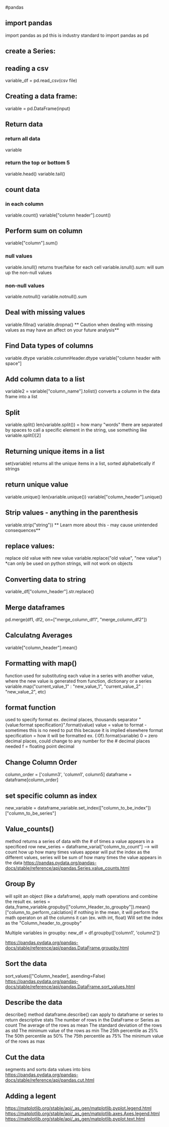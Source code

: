 #pandas
##  import pandas
import pandas as pd
    this is industry standard to import pandas as pd        


## create a Series:

## reading a csv
variable_df = pd.read_csv(csv file)

## Creating a data frame:
variable = pd.DataFrame(input)

## Return data
### return all data
variable
### return the top or bottom 5
variable.head()
variable.tail()

## count data
### in each column
variable.count()
variable["column header"].count()

## Perform sum on column
variable["column"].sum()

### null values
variable.isnull() returns true/false for each cell
variable.isnull().sum: will sum up the non-null values

### non-null values
variable.notnull()
variable.notnull().sum


## Deal with  missing values
variable.fillna(<WHAT TO FILL DATA WITH>)
variable.dropna()
** Caution when dealing with missing values as may have an affect on your future analysis**

## Find Data types of columns
variable.dtype
variable.columnHeader.dtype
variable["column header with space"]

## Add column data to a list
variable2 = variable["column_name"].tolist()
converts a column in the data frame into a list

## Split
variable.split()
len(variable.split()) = how many "words" there are separated by spaces
to call a specific element in the string, use something like variable.split()[2]

## Returning unique items in a list
set(variable)
returns all the unique items in a list, sorted alphabetically if strings

## return unique value
variable.unique()
len(variable.unique())
variable["column_header"].unique()

## Strip values - anything in the parenthesis
variable.strip("string"))
** Learn more about this - may cause unintended consequences**

## replace values: 
replace old value with new value
variable.replace("old value", "new value")
*can only be used on python strings, will not work on objects

## Converting data to string
variable_df["column_header"].str.replace()

## Merge dataframes
pd.merge(df1, df2, on=["merge_column_df1", "merge_column_df2"])

## Calculatng Averages
variable["column_header"].mean()

## Formatting with map()
function
used for substituting each value in a series with another value, where the new value is generated from function, dictionary or a series
variable.map("current_value_1" : "new_value_1",  "current_value_2" : "new_value_2", etc)

## format function
used to specify format ex. decimal places, thousands separator
"{value:format specification}".format(value)
value = value to format - sometimes this is no need to put this because it is implied elsewhere
format specification = how it will be formatted
ex. {:0f}.format(variable)
0 = zero decimal places, could change to any number for the # decimal places needed
f = floating point decimal

## Change Column Order
column_order = ['column3', 'column1', column5]
dataframe = dataframe[column_order]


## set specific column as index
new_variable = dataframe_variable.set_index(["column_to_be_index"])["column_to_be_series"]

## Value_counts()
method returns a series of data with the # of times a value appears in a specificed row
new_series = dataframe_varial["column_to_count"] --> will count how up how many times values appear
will put the index as the different values, series will be sum of how many times the value appears in the data
https://pandas.pydata.org/pandas-docs/stable/reference/api/pandas.Series.value_counts.html

## Group By
will split an object (like a dafaframe), apply math operations and combine the result
ex. series = data_frame_variable.gropuby(["column_Header_to_groupby"]).mean()["column_to_perform_calclation]
if nothing in the mean, it will perform the math operaton on all the columns it can (ex. with int, float)
Will set the index as the "Column_header_to_groupby"

Multiple variables in groupby:
new_df = df.groupby(['column1', 'column2'])

https://pandas.pydata.org/pandas-docs/stable/reference/api/pandas.DataFrame.groupby.html

## Sort the data
sort_values(["Column_header], asending=False)
https://pandas.pydata.org/pandas-docs/stable/reference/api/pandas.DataFrame.sort_values.html

## Describe the data 
describe()  method
dataframe.describe()
can apply to dataframe or series to return descriptive stats
    The number of rows in the DataFrame or Series as count
    The average of the rows as mean
    The standard deviation of the rows as std
    The minimum value of the rows as min
    The 25th percentile as 25%
    The 50th percentile as 50%
    The 75th percentile as 75%
    The minimum value of the rows as max

## Cut the data
segments and sorts data values into bins
https://pandas.pydata.org/pandas-docs/stable/reference/api/pandas.cut.html

## Adding a legent
https://matplotlib.org/stable/api/_as_gen/matplotlib.pyplot.legend.html
https://matplotlib.org/stable/api/_as_gen/matplotlib.axes.Axes.legend.html
https://matplotlib.org/stable/api/_as_gen/matplotlib.pyplot.text.html

